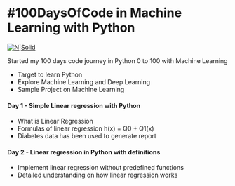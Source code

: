 # #100DaysOfCode in Machine Learning with Python

[![N|Solid](https://avatars3.githubusercontent.com/u/3595971?s=460&v=4)](https://satyagvns.github.io)

Started my 100 days code journey in Python 0 to 100 with Machine Learning

  - Target to learn Python
  - Explore Machine Learning and Deep Learning
  - Sample Project on Machine Learning

#### Day 1 - Simple Linear regression with Python
- What is Linear Regression
- Formulas of linear regression h(x) = Q0 + Q1(x)
- Diabetes data has been used to generate report

#### Day 2 - Linear regression in Python with definitions
- Implement linear regression without predefined functions
- Detailed understanding on how linear regression works
